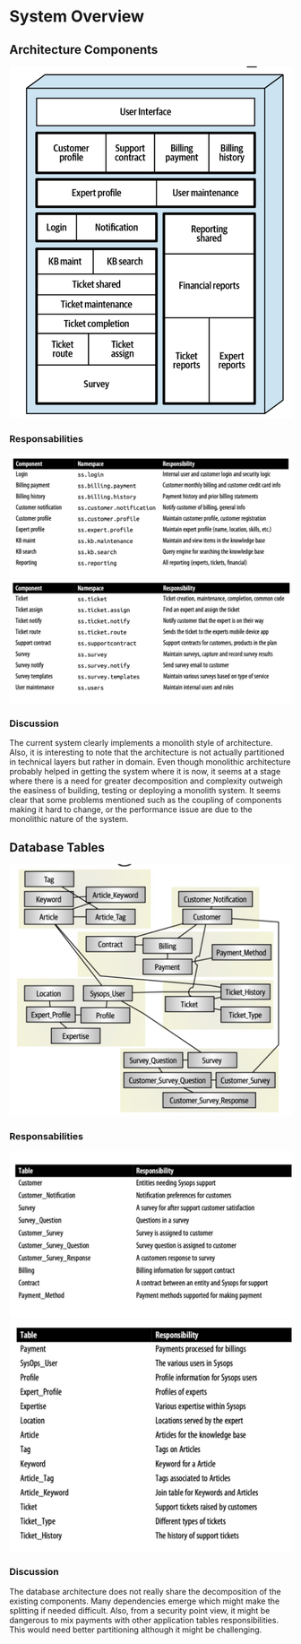 # System Overview

## Architecture Components

![Architecture Components](./resources/architecture-components.png)

### Responsabilities

![Components Responsabilities 1](./resources/existing-components-1.png)
![Components Responsabilities 2](./resources/existing-components-2.png)

### Discussion

The current system clearly implements a monolith style of architecture. Also, it is interesting to note that the architecture is not actually partitioned in technical layers but rather in domain. Even though monolithic architecture probably helped in getting the system where it is now, it seems at a stage where there is a need for greater decomposition and complexity outweigh the easiness of building, testing or deploying a monolith system. It seems clear that some problems mentioned such as the coupling of components making it hard to change, or the performance issue are due to the monolithic nature of the system.


## Database Tables

![Database Tables](./resources/existing-tables-1.png)

### Responsabilities

![Tables Responsabilities 1](./resources/existing-tables-2.png)
![Tables Responsabilities 2](./resources/existing-tables-3.png)

### Discussion

The database architecture does not really share the decomposition of the existing components. Many dependencies emerge which might make the splitting if needed difficult. Also, from a security point view, it might be dangerous to mix payments with other application tables responsibilities. This would need better partitioning although it might be challenging.
